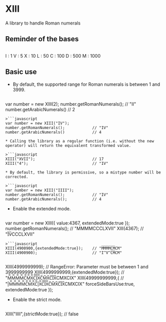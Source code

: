 # XIII
A library to handle Roman numerals

## Reminder of the bases

>```
I : 1
V : 5
X : 10
L : 50
C : 100
D : 500
M : 1000

## Basic use

* By default, the supported range for Roman numerals is between 1 and 3999.

>```javascript
var number = new XIII(2);
number.getRomanNumerals();            // "II"
number.getArabicNumerals()            // 2
```
>```javascript
var number = new XIII("IV");
number.getRomanNumerals();            // "IV"
number.getArabicNumerals()            // 4

* Calling the library as a regular function (i.e. without the new operator) will return the equivalent transformed value.

>```javascript
XIII("XVII");                         // 17
XIII("4");                            // "IV"

* By default, the library is permissive, so a mistype number will be corrected.

>```javascript
var number = new XIII("IIII");
number.getRomanNumerals();            // "IV"
number.getArabicNumerals();           // 4
```

* Enable the extended mode.

>```javascript
var number = new XIII({
  value:4367,
  extendedMode:true
});
number.getRomanNumerals();            // "MMMMCCCLXVII"
XIII(4367);                           // "I̅V̅CCCLXVII"
```
>```javascript
XIII(4900900,{extendedMode:true});    // "M̅M̅M̅M̅C̅M̅CM"
XIII(4900900);                        // "I̿V̿C̅M̅CM"
```
>```javascript
XIII(4999999999);                     // RangeError: Parameter must be between 1 and 3999999999
XIII(4999999999,{extendedMode:true}); // "M̿M̿M̿M̿C̿M̿X̿C̿I̿X̿C̅M̅X̅C̅I̅X̅CMXCIX"
XIII(49999999999,{                    // "|M̿M̿M̿M̿C̿M̿X̿C̿|X̿C̿I̿X̿C̅M̅X̅C̅I̅X̅CMXCIX"
  forceSideBarsUse:true,
  extendedMode:true
});


* Enable the strict mode.

>```javascript
XIII("IIII",{strictMode:true});       // false

